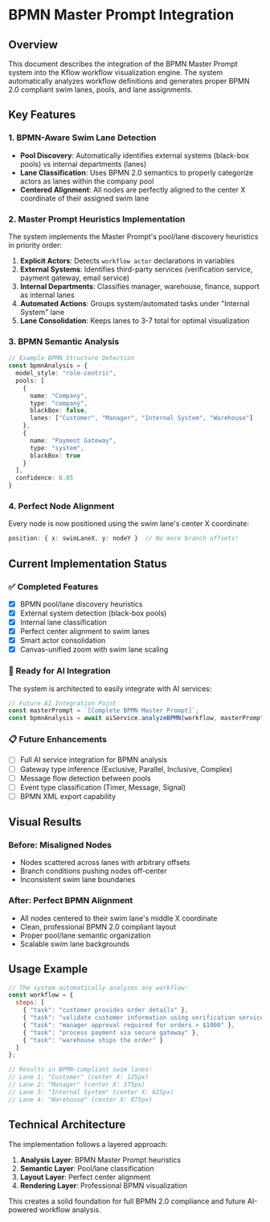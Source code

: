 # BPMN Master Prompt Integration

## Overview
This document describes the integration of the BPMN Master Prompt system into the Kflow workflow visualization engine. The system automatically analyzes workflow definitions and generates proper BPMN 2.0 compliant swim lanes, pools, and lane assignments.

## Key Features

### 1. BPMN-Aware Swim Lane Detection
- **Pool Discovery**: Automatically identifies external systems (black-box pools) vs internal departments (lanes)
- **Lane Classification**: Uses BPMN 2.0 semantics to properly categorize actors as lanes within the company pool
- **Centered Alignment**: All nodes are perfectly aligned to the center X coordinate of their assigned swim lane

### 2. Master Prompt Heuristics Implementation
The system implements the Master Prompt's pool/lane discovery heuristics in priority order:

1. **Explicit Actors**: Detects `workflow actor` declarations in variables
2. **External Systems**: Identifies third-party services (verification service, payment gateway, email service)
3. **Internal Departments**: Classifies manager, warehouse, finance, support as internal lanes
4. **Automated Actions**: Groups system/automated tasks under "Internal System" lane
5. **Lane Consolidation**: Keeps lanes to 3-7 total for optimal visualization

### 3. BPMN Semantic Analysis
```typescript
// Example BPMN Structure Detection
const bpmnAnalysis = {
  model_style: "role-centric",
  pools: [
    {
      name: "Company",
      type: "company", 
      blackBox: false,
      lanes: ["Customer", "Manager", "Internal System", "Warehouse"]
    },
    {
      name: "Payment Gateway",
      type: "system",
      blackBox: true
    }
  ],
  confidence: 0.85
}
```

### 4. Perfect Node Alignment
Every node is now positioned using the swim lane's center X coordinate:
```typescript
position: { x: swimLaneX, y: nodeY }  // No more branch offsets!
```

## Current Implementation Status

### ✅ Completed Features
- [x] BPMN pool/lane discovery heuristics
- [x] External system detection (black-box pools)
- [x] Internal lane classification 
- [x] Perfect center alignment to swim lanes
- [x] Smart actor consolidation
- [x] Canvas-unified zoom with swim lane scaling

### 🔄 Ready for AI Integration
The system is architected to easily integrate with AI services:

```typescript
// Future AI Integration Point
const masterPrompt = `[Complete BPMN Master Prompt]`;
const bpmnAnalysis = await aiService.analyzeBPMN(workflow, masterPrompt);
```

### 📋 Future Enhancements
- [ ] Full AI service integration for BPMN analysis
- [ ] Gateway type inference (Exclusive, Parallel, Inclusive, Complex)
- [ ] Message flow detection between pools
- [ ] Event type classification (Timer, Message, Signal)
- [ ] BPMN XML export capability

## Visual Results

### Before: Misaligned Nodes
- Nodes scattered across lanes with arbitrary offsets
- Branch conditions pushing nodes off-center
- Inconsistent swim lane boundaries

### After: Perfect BPMN Alignment
- All nodes centered to their swim lane's middle X coordinate
- Clean, professional BPMN 2.0 compliant layout
- Proper pool/lane semantic organization
- Scalable swim lane backgrounds

## Usage Example

```javascript
// The system automatically analyzes any workflow:
const workflow = {
  steps: [
    { "task": "customer provides order details" },
    { "task": "validate customer information using verification service" }, 
    { "task": "manager approval required for orders > $1000" },
    { "task": "process payment via secure gateway" },
    { "task": "warehouse ships the order" }
  ]
};

// Results in BPMN-compliant swim lanes:
// Lane 1: "Customer" (center X: 125px)
// Lane 2: "Manager" (center X: 375px)  
// Lane 3: "Internal System" (center X: 625px)
// Lane 4: "Warehouse" (center X: 875px)
```

## Technical Architecture

The implementation follows a layered approach:

1. **Analysis Layer**: BPMN Master Prompt heuristics
2. **Semantic Layer**: Pool/lane classification 
3. **Layout Layer**: Perfect center alignment
4. **Rendering Layer**: Professional BPMN visualization

This creates a solid foundation for full BPMN 2.0 compliance and future AI-powered workflow analysis.